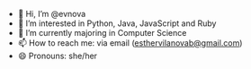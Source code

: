 - 👋 Hi, I’m @evnova
- 👀 I’m interested in Python, Java, JavaScript and Ruby
- 🌱 I’m currently majoring in Computer Science
- 📫 How to reach me: via email (esthervilanovab@gmail.com)
- 😄 Pronouns: she/her

<!---
evnova/evnova is a ✨ special ✨ repository because its `README.md` (this file) appears on your GitHub profile.
You can click the Preview link to take a look at your changes.
--->
